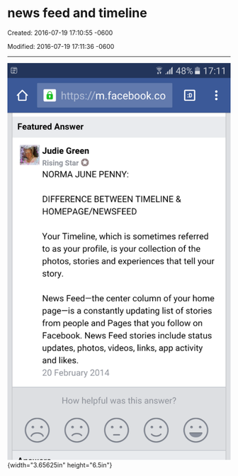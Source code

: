 # news feed and timeline

Created: 2016-07-19 17:10:55 -0600

Modified: 2016-07-19 17:11:36 -0600

---

![](../media/Question-news-feed-and-timeline-image1.png){width="3.65625in" height="6.5in"}



